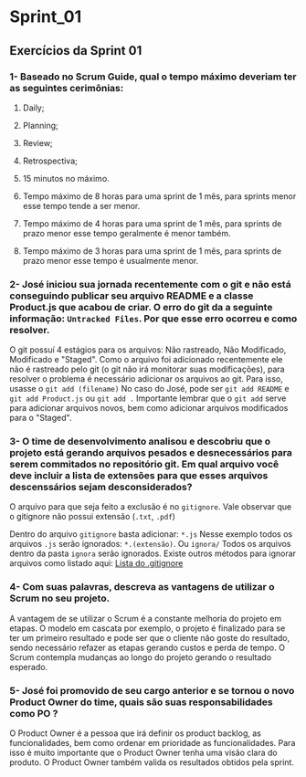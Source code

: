 # Sprint_01
## Exercícios da Sprint 01

### 1- Baseado no Scrum Guide, qual o tempo máximo deveriam ter as seguintes cerimônias:

1. Daily;
2. Planning;
3. Review;
4. Retrospectiva;

1. 15 minutos no máximo.
2. Tempo máximo de 8 horas para uma sprint de 1 mês, para sprints menor esse tempo tende a ser menor.
3. Tempo máximo de 4 horas para uma sprint de 1 mês, para sprints de prazo menor esse tempo geralmente é menor também.
4. Tempo máximo de 3 horas para uma sprint de 1 mês, para sprints de prazo menor esse tempo é usualmente menor.


### 2- José iniciou sua jornada recentemente com o git e não está conseguindo publicar seu arquivo README e a classe Product.js que acabou de criar. O erro do git da a seguinte informação: `Untracked Files`. Por que esse erro ocorreu e como resolver.

O git possuí 4 estágios para os arquivos: Não rastreado, Não Modificado, Modificado e "Staged".
Como o arquivo foi adicionado recentemente ele não é rastreado pelo git (o git não irá monitorar suas modificações), para resolver o problema é necessário adicionar os arquivos ao git. Para isso, usasse o `git add (filename)` No caso do José, pode ser `git add README` e `git add Product.js` ou `git add .` Importante lembrar que o `git add` serve para adicionar arquivos novos, bem como adicionar arquivos modificados para o "Staged". 


### 3- O time de desenvolvimento analisou e descobriu que o projeto está gerando arquivos pesados e desnecessários para serem commitados no repositório git. Em qual arquivo você deve incluir a lista de extensões para que esses arquivos descenssários sejam desconsiderados?

O arquivo para que seja feito a exclusão é no `gitignore`. Vale observar que o gitignore não possui extensão (`.txt`, `.pdf`)

Dentro do arquivo `gitignore` basta adicionar: `*.js` Nesse exemplo todos os arquivos `.js` serão ignorados: `*.(extensão)`. Ou `ignora/` Todos os arquivos dentro da pasta `ignora` serão ignorados. Existe outros métodos para ignorar arquivos como listado aqui: <a href="https://www.atlassian.com/br/git/tutorials/saving-changes/gitignore#:~:text=Caso%20queira%20ignorar%20um%20arquivo,forma%20de%20um%20arquivo%20ignorado." target="_blank" rel="external">Lista do .gitignore</a>


### 4- Com suas palavras, descreva as vantagens de utilizar o Scrum no seu projeto.

A vantagem de se utilizar o Scrum é a constante melhoria do projeto em etapas. O modelo em cascata por exemplo, o projeto é finalizado para se ter um primeiro resultado e pode ser que o cliente não goste do resultado, sendo necessário refazer as etapas gerando custos e perda de tempo. O Scrum contempla mudanças ao longo do projeto gerando o resultado esperado.


### 5- José foi promovido de seu cargo anterior e se tornou o novo Product Owner do time, quais são suas responsabilidades como PO ?

O Product Owner é a pessoa que irá definir os product backlog, as funcionalidades, bem como ordenar em prioridade as funcionalidades. Para isso é muito importante que o Product Owner tenha uma visão clara do produto. 
O Product Owner também valida os resultados obtidos pela sprint.

